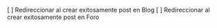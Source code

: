 [ ] Redireccionar al crear exitosamente post en Blog
[ ] Redireccionar al crear exitosamente post en Foro